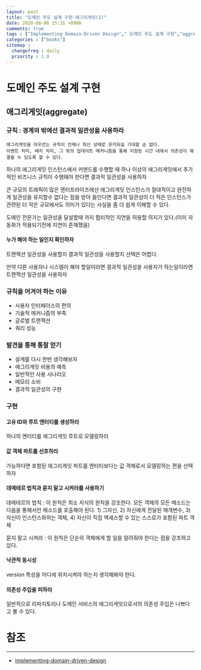 ```yaml
---
layout: post
title: "도메인 주도 설계 구현-애그리게잇(2)"
date: 2020-08-06 15:31 +0900
comments: true
tags : ["Implementing Domain-Driven Design"," 도메인 주도 설계 구현","aggregate","애그리게잇"]
categories : ["books"]
sitemap :
  changefreq : daily
  priority : 1.0
---
```


# 도메인 주도 설계 구현

## 애그리게잇(aggregate)

### 규칙 : 경계의 밖에선 결과적 일관성을 사용하라

```
애그리게잇을 아우르는 규칙이 언제나 최신 상태로 유지되길 기대할 순 없다.
이벤트 처리, 배치 처리, 그 밖의 업데이트 메커니즘을 통해 지정된 시간 내에서 의존성이 해결될 수 있도록 할 수 있다.
```

하나의 애그리게잇 인스턴스에서 커맨드를 수행할 때 하나 이상의 애그리게잇에서 추가적인 비즈니스 규칙이 수행돼야 한다면 결과적 일관성을 사용하자

큰 규모의 트래픽이 많은 엔터프라이즈에선 애그리게잇 인스턴스가 절대적이고 완전하게 일관성을 유지할수 없다는 점을 받아 들인다면
결과적 일관성이 더 적은 인스턴스가 관련된 더 작은 규모에서도 의미가 있다는 사실을 좀 더 쉽게 이해할 수 있다.

도메인 전문가는 일관성을 달설할때 까지 합리적인 지연을 허용할 의지가 있다.(이미 자동화가 적용되기전에 지연이 존재했음)

#### 누가 해야 하는 일인지 확인하자

트랜젝션 일관성을 사용할지 결과적 일관성을 사용할지 선택은 어렵다.

만약 다른 사용자나 시스템이 해야 할일이라면 결과적 일관성을 사용자가 하는일이라면 트랜잭션 일관성을 사용하자

### 규칙을 어겨야 하는 이유

* 사용자 인터페이스의 편의
* 기술적 메커니즘의 부족
* 글로벌 트랜젝션
* 쿼리 성능

### 발견을 통해 통찰 얻기

* 설계를 다시 한번 생각해보자
* 애그리게잇 비용의 예측
* 일반적인 사용 시나리오
* 메모리 소비
* 결과적 일관성의 구현

### 구현

#### 고유 ID와 루트 엔터티를 생성하라

하나의 엔터티를 애그리게잇 루트로 모델링하라

#### 값 객체 파트를 선호하라

가능하다면 포함된 애그리게잇 파트를 엔터티보다는 값 객체로서 모델링하는 편을 선택하자

#### 데메테르 법칙과 묻지 말고 시켜라를 사용하기

데메테르의 법칙 : 이 원칙은 최소 지식의 원칙을 강조한다. 모든 객체의 모든 메소드는 다음을 통해서만 메소드를 호출해야 된다. 1) 그자신, 2) 자신에게 전달된 매개변수,
3) 자신이 인스턴스화하는 객체, 4) 자신이 직접 엑세스할 수 있는 스스로가 포함된 파트 객체

묻지 말고 시켜라 : 이 원칙은 단순히 객체에게 할 일을 알려줘야 한다는 점을 강조하고 있다.

#### 낙관적 동시성

version 특성을 어디에 위치시켜야 하는지 생각해봐야 한다.

#### 의존성 주입을 피하라

일반적으로 리파지토리나 도메인 서비스의 애그리게잇으로서의 의존성 주입은 나쁘다고 볼 수 있다.







# 참조
-----
* [implementing-domain-driven-design](https://www.oreilly.com/library/view/implementing-domain-driven-design/9780133039900/)

